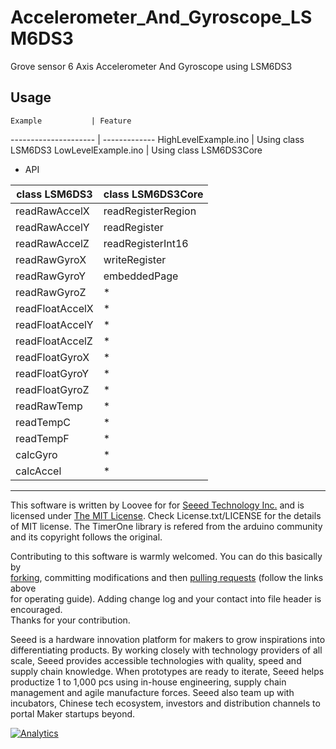 # Accelerometer_And_Gyroscope_LSM6DS3
Grove sensor 6 Axis Accelerometer And Gyroscope using LSM6DS3

## Usage

    Example           | Feature
--------------------- | -------------
HighLevelExample.ino  | Using class LSM6DS3
LowLevelExample.ino   | Using class LSM6DS3Core

* API

class LSM6DS3   | class LSM6DS3Core
--------------- | -------------
readRawAccelX   | readRegisterRegion   
readRawAccelY   | readRegister         
readRawAccelZ   | readRegisterInt16  
readRawGyroX    | writeRegister       
readRawGyroY    | embeddedPage        
readRawGyroZ    | *
readFloatAccelX | *
readFloatAccelY | *
readFloatAccelZ | *
readFloatGyroX  | *
readFloatGyroY  | *
readFloatGyroZ  | *
readRawTemp     | *
readTempC       | *
readTempF       | *
calcGyro        | *
calcAccel       | *

----

This software is written by Loovee for for [Seeed Technology Inc.](http://www.seeed.cc) and is licensed under [The MIT License](http://opensource.org/licenses/mit-license.php). Check License.txt/LICENSE for the details of MIT license. The TimerOne library is refered from the arduino community and its copyright follows the original.

Contributing to this software is warmly welcomed. You can do this basically by<br>
[forking](https://help.github.com/articles/fork-a-repo), committing modifications and then [pulling requests](https://help.github.com/articles/using-pull-requests) (follow the links above<br>
for operating guide). Adding change log and your contact into file header is encouraged.<br>
Thanks for your contribution.

Seeed is a hardware innovation platform for makers to grow inspirations into differentiating products. By working closely with technology providers of all scale, Seeed provides accessible technologies with quality, speed and supply chain knowledge. When prototypes are ready to iterate, Seeed helps productize 1 to 1,000 pcs using in-house engineering, supply chain management and agile manufacture forces. Seeed also team up with incubators, Chinese tech ecosystem, investors and distribution channels to portal Maker startups beyond.




[![Analytics](https://ga-beacon.appspot.com/UA-46589105-3/Grove_4Digital_Display)](https://github.com/igrigorik/ga-beacon)

